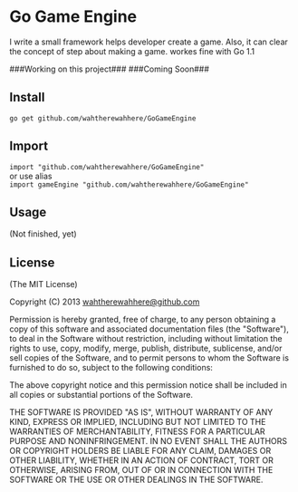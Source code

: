 Go Game Engine
==============

I write a small framework helps developer create a game.
Also, it can clear the concept of step about making a game. 
workes fine with Go 1.1 

###Working on this project###
###Coming Soon###

## Install

`go get github.com/wahtherewahhere/GoGameEngine`

## Import

`import "github.com/wahtherewahhere/GoGameEngine" `  
or use alias  
`import gameEngine "github.com/wahtherewahhere/GoGameEngine"`  

## Usage

(Not finished, yet)

## License

(The MIT License)

Copyright (C) 2013 wahtherewahhere@github.com

Permission is hereby granted, free of charge, to any person obtaining a copy of this software and associated documentation files (the "Software"), to deal in the Software without restriction, including without limitation the rights to use, copy, modify, merge, publish, distribute, sublicense, and/or sell copies of the Software, and to permit persons to whom the Software is furnished to do so, subject to the following conditions:

The above copyright notice and this permission notice shall be included in all copies or substantial portions of the Software.

THE SOFTWARE IS PROVIDED "AS IS", WITHOUT WARRANTY OF ANY KIND, EXPRESS OR IMPLIED, INCLUDING BUT NOT LIMITED TO THE WARRANTIES OF MERCHANTABILITY, FITNESS FOR A PARTICULAR PURPOSE AND NONINFRINGEMENT. IN NO EVENT SHALL THE AUTHORS OR COPYRIGHT HOLDERS BE LIABLE FOR ANY CLAIM, DAMAGES OR OTHER LIABILITY, WHETHER IN AN ACTION OF CONTRACT, TORT OR OTHERWISE, ARISING FROM, OUT OF OR IN CONNECTION WITH THE SOFTWARE OR THE USE OR OTHER DEALINGS IN THE SOFTWARE.
